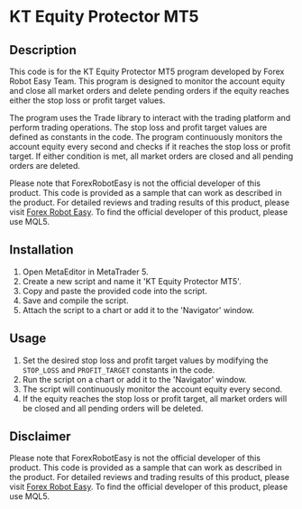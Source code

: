# KT Equity Protector MT5

## Description

This code is for the KT Equity Protector MT5 program developed by Forex Robot Easy Team. This program is designed to monitor the account equity and close all market orders and delete pending orders if the equity reaches either the stop loss or profit target values.

The program uses the Trade library to interact with the trading platform and perform trading operations. The stop loss and profit target values are defined as constants in the code. The program continuously monitors the account equity every second and checks if it reaches the stop loss or profit target. If either condition is met, all market orders are closed and all pending orders are deleted.

Please note that ForexRobotEasy is not the official developer of this product. This code is provided as a sample that can work as described in the product. For detailed reviews and trading results of this product, please visit [Forex Robot Easy](https://forexroboteasy.com/forex-robot-review/kt-equity-protector-mt5-review-of-forex-stop-loss-software/). To find the official developer of this product, please use MQL5.

## Installation

1. Open MetaEditor in MetaTrader 5.
2. Create a new script and name it 'KT Equity Protector MT5'.
3. Copy and paste the provided code into the script.
4. Save and compile the script.
5. Attach the script to a chart or add it to the 'Navigator' window.

## Usage

1. Set the desired stop loss and profit target values by modifying the `STOP_LOSS` and `PROFIT_TARGET` constants in the code.
2. Run the script on a chart or add it to the 'Navigator' window.
3. The script will continuously monitor the account equity every second.
4. If the equity reaches the stop loss or profit target, all market orders will be closed and all pending orders will be deleted.

## Disclaimer

Please note that ForexRobotEasy is not the official developer of this product. This code is provided as a sample that can work as described in the product. For detailed reviews and trading results of this product, please visit [Forex Robot Easy](https://forexroboteasy.com/forex-robot-review/kt-equity-protector-mt5-review-of-forex-stop-loss-software/). To find the official developer of this product, please use MQL5.
